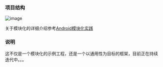 ### 项目结构

![image](https://user-gold-cdn.xitu.io/2018/7/10/16484144544bff7b?imageslim)


关于模块化的详细介绍参考[Android模块化实践](https://juejin.im/post/5b44a0d76fb9a04f932fe147)

### 说明

这不仅是一个模块化的示例工程，还是一个以通用性为目标的框架，目前正在持续迭代中。。。